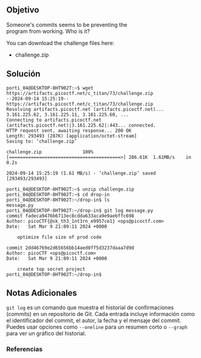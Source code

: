 ## Objetivo
Someone's commits seems to be preventing the  
program from working. Who is it?

You can download the challenge files here:

- challenge.zip
[](https://github.com/armandoportillo0101/Seguridad-de-Redes/blob/main/Plantilla.md#objetivo)
## Solución
```
porti_04@DESKTOP-8HT902T:~$ wget https://artifacts.picoctf.net/c_titan/73/challenge.zip
--2024-09-14 15:25:19--  https://artifacts.picoctf.net/c_titan/73/challenge.zip
Resolving artifacts.picoctf.net (artifacts.picoctf.net)... 3.161.225.62, 3.161.225.11, 3.161.225.60, ...
Connecting to artifacts.picoctf.net (artifacts.picoctf.net)|3.161.225.62|:443... connected.
HTTP request sent, awaiting response... 200 OK
Length: 293493 (287K) [application/octet-stream]
Saving to: ‘challenge.zip’

challenge.zip               100%[=========================================>] 286.61K  1.61MB/s    in 0.2s

2024-09-14 15:25:19 (1.61 MB/s) - ‘challenge.zip’ saved [293493/293493]

porti_04@DESKTOP-8HT902T:~$ unzip challenge.zip
porti_04@DESKTOP-8HT902T:~$ cd drop-in
porti_04@DESKTOP-8HT902T:~/drop-in$ ls
message.py
porti_04@DESKTOP-8HT902T:~/drop-in$ git log message.py
commit fadeca9476b6713ec8cdda633aca9e9aebffc698
Author: picoCTF{@sk_th3_1nt3rn_e9957ce1} <ops@picoctf.com>
Date:   Sat Mar 9 21:09:11 2024 +0000

    optimize file size of prod code

commit 2dd46769e2d65656bb14aed0ff5d3237daaa7d9d
Author: picoCTF <ops@picoctf.com>
Date:   Sat Mar 9 21:09:11 2024 +0000

    create top secret project
porti_04@DESKTOP-8HT902T:~/drop-in$
```
[](https://github.com/armandoportillo0101/Seguridad-de-Redes/blob/main/Plantilla.md#soluci%C3%B3n)

## Notas Adicionales
`git log` es un comando que muestra el historial de confirmaciones (commits) en un repositorio de Git. Cada entrada incluye información como el identificador del commit, el autor, la fecha y el mensaje del commit. Puedes usar opciones como `--oneline` para un resumen corto o `--graph` para ver un gráfico del historial.
[](https://github.com/armandoportillo0101/Seguridad-de-Redes/blob/main/Plantilla.md#notas-adicionales)

### Referencias